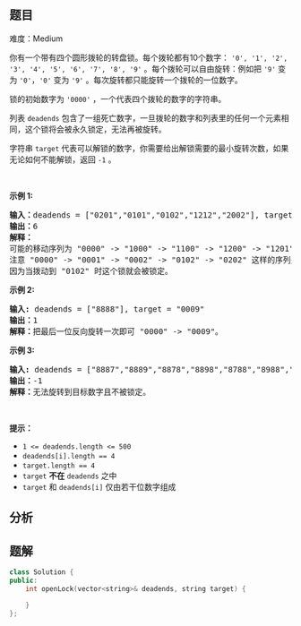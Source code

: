 
## 题目
难度：Medium
<p>你有一个带有四个圆形拨轮的转盘锁。每个拨轮都有10个数字： <code>'0', '1', '2', '3', '4', '5', '6', '7', '8', '9'</code> 。每个拨轮可以自由旋转：例如把 <code>'9'</code> 变为&nbsp;<code>'0'</code>，<code>'0'</code> 变为 <code>'9'</code> 。每次旋转都只能旋转一个拨轮的一位数字。</p>

<p>锁的初始数字为 <code>'0000'</code> ，一个代表四个拨轮的数字的字符串。</p>

<p>列表 <code>deadends</code> 包含了一组死亡数字，一旦拨轮的数字和列表里的任何一个元素相同，这个锁将会被永久锁定，无法再被旋转。</p>

<p>字符串 <code>target</code> 代表可以解锁的数字，你需要给出解锁需要的最小旋转次数，如果无论如何不能解锁，返回 <code>-1</code> 。</p>

<p>&nbsp;</p>

<p><strong>示例 1:</strong></p>

<pre>
<strong>输入：</strong>deadends = ["0201","0101","0102","1212","2002"], target = "0202"
<strong>输出：</strong>6
<strong>解释：</strong>
可能的移动序列为 "0000" -&gt; "1000" -&gt; "1100" -&gt; "1200" -&gt; "1201" -&gt; "1202" -&gt; "0202"。
注意 "0000" -&gt; "0001" -&gt; "0002" -&gt; "0102" -&gt; "0202" 这样的序列是不能解锁的，
因为当拨动到 "0102" 时这个锁就会被锁定。
</pre>

<p><strong>示例 2:</strong></p>

<pre>
<strong>输入:</strong> deadends = ["8888"], target = "0009"
<strong>输出：</strong>1
<strong>解释：</strong>把最后一位反向旋转一次即可 "0000" -&gt; "0009"。
</pre>

<p><strong>示例 3:</strong></p>

<pre>
<strong>输入:</strong> deadends = ["8887","8889","8878","8898","8788","8988","7888","9888"], target = "8888"
<strong>输出：</strong>-1
<strong>解释：</strong>无法旋转到目标数字且不被锁定。
</pre>

<p>&nbsp;</p>

<p><strong>提示：</strong></p>

<ul>
	<li><code>1 &lt;=&nbsp;deadends.length &lt;= 500</code></li>
	<li><code><font face="monospace">deadends[i].length == 4</font></code></li>
	<li><code><font face="monospace">target.length == 4</font></code></li>
	<li><code>target</code> <strong>不在</strong> <code>deadends</code> 之中</li>
	<li><code>target</code> 和 <code>deadends[i]</code> 仅由若干位数字组成</li>
</ul>

## 分析

## 题解
```cpp
class Solution {
public:
    int openLock(vector<string>& deadends, string target) {

    }
};
```